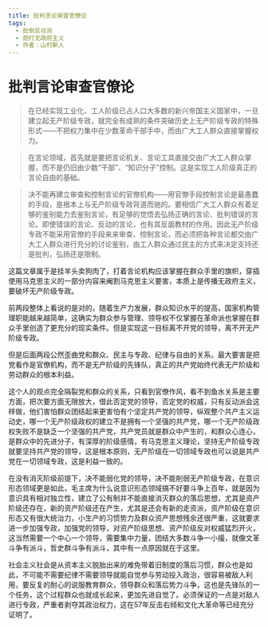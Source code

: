 ```yaml
---
title: 批判言论审查官僚论
tags:
  - 批倒反动派
  - 炮打无政府主义
  - 作者：山村新人
---
```


# 批判言论审查官僚论

> 在已经实现工业化、工人阶级已占人口大多数的新兴帝国主义国家中，一旦建立起无产阶级专政，就完全有成熟的条件突破历史上无产阶级专政的特殊形式——不把权力集中在少数革命干部手中，而由广大工人群众直接掌握权力。

> 在言论领域，首先就是要把言论机关、言论工具直接交由广大工人群众掌握，而不是仍旧由少数“干部”、“知识分子”控制。这是实现工人阶级真正的言论自由的基础。

> 决不能再建立审查和控制言论的官僚机构——用官僚手段控制言论是最愚蠢的手段，是根本上与无产阶级专政背道而驰的。要相信广大工人群众有着足够的鉴别能力去鉴别言论，有足够的觉悟去弘扬正确的言论、批判错误的言论。即使错误的言论、反动的言论，也有其反面教材的作用。因此无产阶级专政不能采用官僚的手段来来审查、控制言论，而必须把各种言论都交由广大工人群众进行充分的讨论鉴别，由工人群众通过民主的方式来决定支持还是批判，弘扬还是限制。


这篇文章属于是挂羊头卖狗肉了，打着言论机构应该掌握在群众手里的旗帜，穿插使用马克思主义的一部分内容来阉割马克思主义要害，本质上是传播无政府主义，要破坏无产阶级专政。

前两段整体上看说的是对的，随着生产力发展，群众知识水平的提高，国家机构管理职能越来越简单，这确实为群众参与管理、领导权不仅掌握在革命派也掌握在群众手里创造了更充分的现实条件。但是实现这一目标离不开党的领导，离不开无产阶级专政。

但是后面两段公然歪曲党和群众、民主与专政、纪律与自由的关系。最大要害是把党看作是官僚机构，而不是无产阶级的先锋队，真正的共产党始终代表无产阶级和劳动群众的根本利益。

这个人的观点完全隔裂党和群众的关系，只看到官僚作风，看不到鱼水关系是主要方面，把次要方面无限放大，借此否定党的领导，否定党的权威，只有反动派会这样做，他们害怕群众团结起来更害怕有个坚定共产党的领导，纵观整个共产主义运动史，哪一个无产阶级政权的建立不是拥有一个坚强的共产党，哪一个无产阶级政权失败不是缺乏一个坚强的共产党，共产党员就是群众中产生的，和群众心连心，是群众中的先进分子，有深厚的阶级感情，有马克思主义理论，坚持无产阶级专政就要坚持共产党的领导，这是根本原则，无产阶级在一切领域专政也可以说是共产党在一切领域专政，这是利益一致的。

在没有消灭阶级前提下，决不能弱化党的领导，决不能削弱无产阶级专政，在意识形态领域更是如此，毛主席为什么说意识形态领域搞不好要斗争上百年，就是因为意识具有相对独立性，建立了公有制并不能直接消灭群众的落后思想，尤其是资产阶级还存在，新的资产阶级还在产生，尤其是还会有新的走资派，资产阶级在意识形态又有很大统治力，小生产的习惯势力及群众资产思想残余还很严重，这就要求进一步加强专政，加强党的领导，对资产阶级思想、资产阶级反对权威猛烈开火，这当然需要一个中心一个领导，需要集中力量，团结大多数斗争一小撮，就像文革斗争有派斗，哲史群斗争有派斗，其中有一点原因就在于这里。

社会主义社会是从资本主义脱胎出来的难免带着旧制度的落后习惯，群众也是如此，不可能不需要纪律不需要领导就能自觉参与劳动投入政治，很容易被敌人利用，要反复的耐心的说服教育群众，领导群众和落后势力斗争，这也是先锋队的一个任务，这个过程群众也就成长起来，更加先进自觉了。必须保证的一点是对敌人进行专政，严重者剥夺其政治权力，这在57年反击右倾和文化大革命等已经充分证明了。


